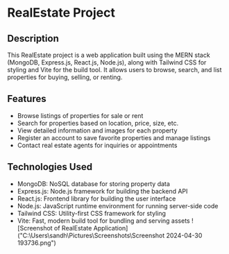 # RealEstate Project

## Description
This RealEstate project is a web application built using the MERN stack (MongoDB, Express.js, React.js, Node.js), along with Tailwind CSS for styling and Vite for the build tool. It allows users to browse, search, and list properties for buying, selling, or renting.

## Features
- Browse listings of properties for sale or rent
- Search for properties based on location, price, size, etc.
- View detailed information and images for each property
- Register an account to save favorite properties and manage listings
- Contact real estate agents for inquiries or appointments


## Technologies Used
- MongoDB: NoSQL database for storing property data
- Express.js: Node.js framework for building the backend API
- React.js: Frontend library for building the user interface
- Node.js: JavaScript runtime environment for running server-side code
- Tailwind CSS: Utility-first CSS framework for styling
- Vite: Fast, modern build tool for bundling and serving assets
![Screenshot of RealEstate Application]("C:\Users\sandh\Pictures\Screenshots\Screenshot 2024-04-30 193736.png")
